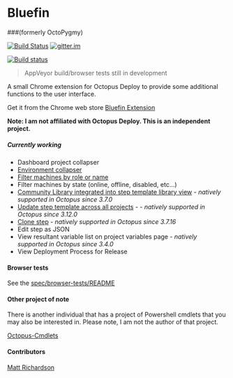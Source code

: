 # Bluefin
###(formerly OctoPygmy)

[![Build Status](https://travis-ci.org/bluefin-octopusdeploy/chrome-extension.svg?branch=master)](https://travis-ci.org/bluefin-octopusdeploy/chrome-extension) [![gitter.im](https://img.shields.io/gitter/room/gitterHQ/gitter.svg)](https://gitter.im/bluefin-octopusdeploy/chrome-extension)

[![Build status](https://ci.appveyor.com/api/projects/status/8e7fro2k7oh6f6x8/branch/master?svg=true)](https://ci.appveyor.com/project/BluefinOctopusDeploy/chrome-extension/branch/master)
> AppVeyor build/browser tests still in development

A small Chrome extension for Octopus Deploy to provide some additional functions to the user interface.

Get it from the Chrome web store [Bluefin Extension]

**Note: I am not affiliated with Octopus Deploy. This is an independent project.**

##### Currently working
 - Dashboard project collapser
 - [Environment collapser]
 - [Filter machines by role or name]
 - Filter machines by state (online, offline, disabled, etc...)
 - [Community Library integrated into step template library view] - _natively supported in Octopus since 3.7.0_
 - [Update step template across all projects] -  - _natively supported in Octopus since 3.12.0_
 - [Clone step] - _natively supported in Octopus since 3.7.16_
 - Edit step as JSON
 - View resultant variable list on project variables page - _natively supported in Octopus since 3.4.0_
 - View Deployment Process for Release

#### Browser tests
See the [spec/browser-tests/README](https://github.com/bluefin-octopusdeploy/chrome-extension/blob/BrowserTesting/spec/browser-tests/README.md)

#### Other project of note

There is another individual that has a project of Powershell cmdlets that you may also be interested in. Please note, I am not the author of that project.

[Octopus-Cmdlets]

#### Contributors

[Matt Richardson]

[Bluefin Extension]:https://chrome.google.com/webstore/detail/octopygmy/gmnfhfdbcadjmpoigffmoondjhblabom?hl=en-US&gl=US
[Octopus-Cmdlets]:https://github.com/Swoogan/Octopus-Cmdlets
[Update step template across all projects]:https://octopusdeploy.uservoice.com/forums/170787-general/suggestions/6072178-when-updating-a-step-template-update-across-all
[Environment Collapser]:https://octopusdeploy.uservoice.com/forums/170787-general/suggestions/6150522-collapsible-environment-tabs
[Filter machines by role or name]:https://octopusdeploy.uservoice.com/forums/170787-general/suggestions/6697488-filter-machines-by-role-and-or-name
[Community Library integrated into step template library view]:https://octopusdeploy.uservoice.com/forums/170787-general/suggestions/6994715-tighter-integration-between-step-templates-and-com
[Clone step]:https://octopusdeploy.uservoice.com/forums/170787-general/suggestions/6470009-cloning-of-steps
[Matt Richardson]:https://github.com/matt-richardson
